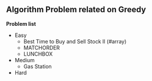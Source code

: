 ## Algorithm Problem related on Greedy

**Problem list**
* Easy
	* Best Time to Buy and Sell Stock II (\#array)
	* MATCHORDER
	* LUNCHBOX
* Medium
	* Gas Station
* Hard